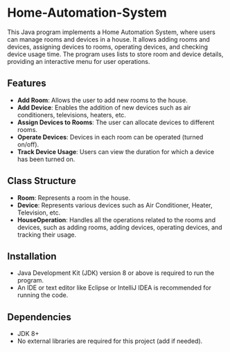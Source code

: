 # Home-Automation-System
This Java program implements a Home Automation System, where users can manage rooms and devices in a house. It allows adding rooms and devices, assigning devices to rooms, operating devices, and checking device usage time. The program uses lists to store room and device details, providing an interactive menu for user operations.

## Features
- **Add Room**: Allows the user to add new rooms to the house.
- **Add Device**: Enables the addition of new devices such as air conditioners, televisions, heaters, etc.
- **Assign Devices to Rooms**: The user can allocate devices to different rooms.
- **Operate Devices**: Devices in each room can be operated (turned on/off).
- **Track Device Usage**: Users can view the duration for which a device has been turned on.

## Class Structure
- **Room**: Represents a room in the house.
- **Device**: Represents various devices such as Air Conditioner, Heater, Television, etc.
- **HouseOperation**: Handles all the operations related to the rooms and devices, such as adding rooms, adding devices, operating devices, and tracking their usage.
  
## Installation
- Java Development Kit (JDK) version 8 or above is required to run the program.
- An IDE or text editor like Eclipse or IntelliJ IDEA is recommended for running the code.

## Dependencies
- JDK 8+
- No external libraries are required for this project (add if needed).
